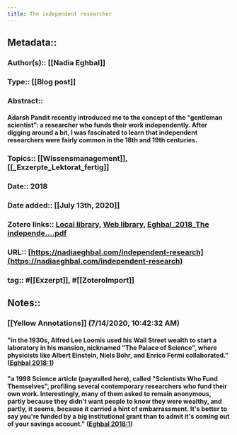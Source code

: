 ```yaml
---
title: The independent researcher
---
```


## Metadata::
### Author(s):: [[Nadia Eghbal]]

### Type:: [[Blog post]]

### Abstract::
#### Adarsh Pandit recently introduced me to the concept of the “gentleman scientist”: a researcher who funds their work independently. After digging around a bit, I was fascinated to learn that independent researchers were fairly common in the 18th and 19th centuries.

### Topics:: [[Wissensmanagement]], [[_Exzerpte_Lektorat_fertig]]

### Date:: 2018

### Date added:: [[July 13th, 2020]]

### Zotero links:: [Local library](zotero://select/library/items/I2A4VGTS), [Web library](https://www.zotero.org/users/4111725/items/I2A4VGTS), [Eghbal_2018_The independe....pdf](zotero://open-pdf/library/items/9ZVGB7P3)

### URL:: [https://nadiaeghbal.com/independent-research](https://nadiaeghbal.com/independent-research)

### tag:: #[[Exzerpt]], #[[ZoteroImport]]

## Notes::
### **[[Yellow Annotations]] (7/14/2020, 10:42:32 AM)**
#### "in the 1930s, Alfred Lee Loomis used his Wall Street wealth to start a laboratory in his mansion, nicknamed "The Palace of Science", where physicists like Albert Einstein, Niels Bohr, and Enrico Fermi collaborated." ([Eghbal 2018:1](zotero://open-pdf/library/items/9ZVGB7P3?page=1))

#### "a 1998 Science article (paywalled here), called "Scientists Who Fund Themselves", profiling several contemporary researchers who fund their own work. Interestingly, many of them asked to remain anonymous, partly because they didn't want people to know they were wealthy, and partly, it seems, because it carried a hint of embarrassment. It's better to say you're funded by a big institutional grant than to admit it's coming out of your savings account." ([Eghbal 2018:1](zotero://open-pdf/library/items/9ZVGB7P3?page=1))
